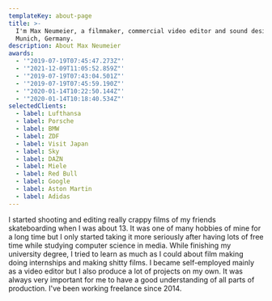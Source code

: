 ```yaml
---
templateKey: about-page
title: >-
  I'm Max Neumeier, a filmmaker, commercial video editor and sound designer from
  Munich, Germany.
description: About Max Neumeier
awards:
  - '"2019-07-19T07:45:47.273Z"'
  - '"2021-12-09T11:05:52.859Z"'
  - '"2019-07-19T07:43:04.501Z"'
  - '"2019-07-19T07:45:59.190Z"'
  - '"2020-01-14T10:22:50.144Z"'
  - '"2020-01-14T10:18:40.534Z"'
selectedClients:
  - label: Lufthansa
  - label: Porsche
  - label: BMW
  - label: ZDF
  - label: Visit Japan
  - label: Sky
  - label: DAZN
  - label: Miele
  - label: Red Bull
  - label: Google
  - label: Aston Martin
  - label: Adidas
---
```

I started shooting and editing really crappy films of my friends skateboarding when I was about 13. It was one of many hobbies of mine for a long time but I only started taking it more seriously after having lots of free time while studying computer science in media. While finishing my university degree, I tried to learn as much as I could about film making doing internships and making shitty films. I became self-employed mainly as a video editor but I also produce a lot of projects on my own. It was always very important for me to have a good understanding of all parts of production. I've been working freelance since 2014.
